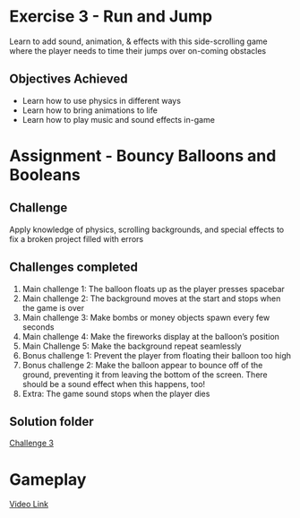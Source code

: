 # Exercise 3 - Run and Jump
Learn to add sound, animation, & effects with this side-scrolling game where the player needs to time their jumps over on-coming obstacles 

## Objectives Achieved
* Learn how to use physics in different ways
* Learn how to bring animations to life
* Learn how to play music and sound effects in-game

# Assignment - Bouncy Balloons and Booleans
## Challenge
Apply knowledge of physics, scrolling backgrounds, and special effects to fix a broken project filled with errors

## Challenges completed
1. Main challenge 1: The balloon floats up as the player presses spacebar
2. Main challenge 2: The background moves at the start and stops when the game is over 
3. Main challenge 3: Make bombs or money objects spawn every few seconds
4. Main challenge 4: Make the fireworks display at the balloon’s position
5. Main Challenge 5: Make the background repeat seamlessly
6. Bonus challenge 1: Prevent the player from floating their balloon too high
7. Bonus challenge 2: Make the balloon appear to bounce off of the ground, preventing it from leaving the bottom of the screen. There should be a sound effect when this happens, too!
8. Extra: The game sound stops when the player dies

## Solution folder
[Challenge 3](Assets/Challenge%203)  

# Gameplay
[Video Link](https://drive.google.com/file/d/18QBDARIQznEKsHO__yhPCWebhwH2cRee/view?usp=sharing)